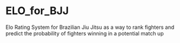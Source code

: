 # ELO_for_BJJ
Elo Rating System for Brazilian Jiu Jitsu as a way to rank fighters and predict the probability of fighters winning in a potential match up
